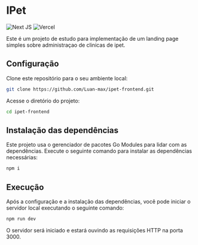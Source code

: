 
# IPet

![Next JS](https://img.shields.io/badge/Next-black?style=for-the-badge&logo=next.js&logoColor=white)
![Vercel](https://img.shields.io/badge/vercel-%23000000.svg?style=for-the-badge&logo=vercel&logoColor=white)

Este é um projeto de estudo para implementação de um landing page simples sobre administraçao de clinicas de ipet. 

## Configuração
Clone este repositório para o seu ambiente local:

```bash
git clone https://github.com/Luan-max/ipet-frontend.git
```

Acesse o diretório do projeto:

```bash
cd ipet-frontend
```
## Instalação das dependências

Este projeto usa o gerenciador de pacotes Go Modules para lidar com as dependências. Execute o seguinte comando para instalar as dependências necessárias:

```bash
npm i 
```
## Execução

Após a configuração e a instalação das dependências, você pode iniciar o servidor local executando o seguinte comando:

```bash
npm run dev
```
O servidor será iniciado e estará ouvindo as requisições HTTP na porta 3000.
